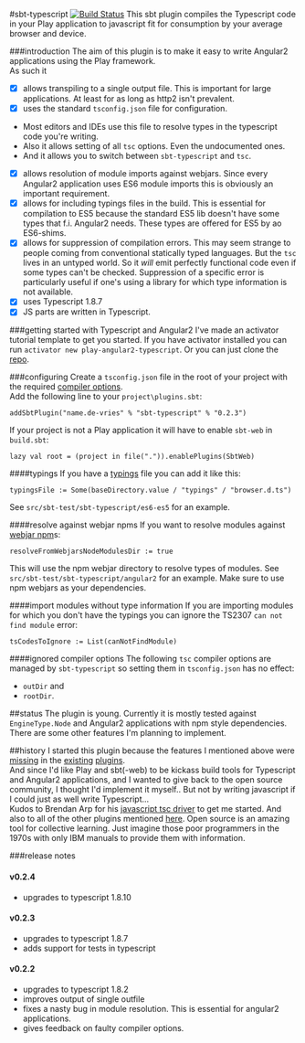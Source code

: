 #sbt-typescript [![Build Status](https://travis-ci.org/joost-de-vries/sbt-typescript.png?branch=master)](https://travis-ci.org/joost-de-vries/sbt-typescript)
This sbt plugin compiles the Typescript code in your Play application to javascript fit for consumption by your average browser and device.  
  
###introduction
The aim of this plugin is to make it easy to write Angular2 applications using the Play framework.  
As such it
 - [x] allows transpiling to a single output file. This is important for large applications. At least for as long as http2 isn't prevalent.
 - [x] uses the standard `tsconfig.json` file for configuration. 
  - Most editors and IDEs use this file to resolve types in the typescript code you're writing. 
  - Also it allows setting of all `tsc` options. Even the undocumented ones. 
  - And it allows you to switch between `sbt-typescript` and `tsc`.
 - [x] allows resolution of module imports against webjars. Since every Angular2 application uses ES6 module imports this is obviously an important requirement.
 - [x] allows for including typings files in the build. This is essential for compilation to ES5 because the standard ES5 lib doesn't have some types that f.i. Angular2 needs. These types are offered for ES5 by ao ES6-shims.
 - [x] allows for suppression of compilation errors. This may seem strange to people coming from conventional statically typed languages. But the `tsc` lives in an untyped world. So it _will_ emit perfectly functional code even if some types can't be checked. Suppression of a specific error is particularly useful if one's using a library for which type information is not available. 
 - [x] uses Typescript 1.8.7
 - [x] JS parts are written in Typescript.
 
###getting started with Typescript and Angular2
I've made an activator tutorial template to get you started. If you have activator installed you can run `activator new play-angular2-typescript`.  Or you can just clone the [repo](https://github.com/joost-de-vries/play-angular2-typescript).  
 
###configuring
Create a `tsconfig.json` file in the root of your project with the required [compiler options](https://github.com/Microsoft/TypeScript/wiki/Compiler-Options).  
Add the following line to your `project\plugins.sbt`:

    addSbtPlugin("name.de-vries" % "sbt-typescript" % "0.2.3")

If your project is not a Play application it will have to enable `sbt-web` in `build.sbt`:

    lazy val root = (project in file(".")).enablePlugins(SbtWeb)
    
####typings
If you have a [typings](https://github.com/typings/typings) file you can add it like this:

    typingsFile := Some(baseDirectory.value / "typings" / "browser.d.ts")
    
See `src/sbt-test/sbt-typescript/es6-es5` for an example.  

####resolve against webjar npms
If you want to resolve modules against [webjar npm](http://www.webjars.org/npm)s:

    resolveFromWebjarsNodeModulesDir := true
    
This will use the npm webjar directory to resolve types of modules. See `src/sbt-test/sbt-typescript/angular2` for an example. Make sure to use npm webjars as your dependencies.  

####import modules without type information
If you are importing modules for which you don't have the typings you can ignore the TS2307 `can not find module` error:

    tsCodesToIgnore := List(canNotFindModule)
    
####ignored compiler options
The following `tsc` compiler options are managed by `sbt-typescript` so setting them in `tsconfig.json` has no effect: 
 - `outDir` and 
 - `rootDir`.  

##status
The plugin is young. Currently it is mostly tested against `EngineType.Node` and Angular2 applications with npm style dependencies.  
There are some other features I'm planning to implement.

##history
I started this plugin because the features I mentioned above were [missing](https://github.com/ArpNetworking/sbt-typescript/issues/1) in the [existing](https://github.com/ArpNetworking/sbt-typescript/issues/31) [plugins](https://github.com/ArpNetworking/sbt-typescript/issues/23#issuecomment-158099296).  
And since I'd like Play and sbt(-web) to be kickass build tools for Typescript and Angular2 applications, and I wanted to give back to the open source community, I thought I'd implement it myself.. But not by writing javascript if I could just as well write Typescript...   
Kudos to Brendan Arp for his [javascript tsc driver](https://github.com/ArpNetworking/sbt-typescript/blob/master/src/main/resources/typescriptc.js) to get me started. And also to all of the other plugins mentioned [here](https://github.com/sbt/sbt-web). Open source is an amazing tool for collective learning. Just imagine those poor programmers in the 1970s with only IBM manuals to provide them with information.

###release notes

#### v0.2.4
- upgrades to typescript 1.8.10

#### v0.2.3
- upgrades to typescript 1.8.7
- adds support for tests in typescript

#### v0.2.2 
- upgrades to typescript 1.8.2
- improves output of single outfile
- fixes a nasty bug in module resolution. This is essential for angular2 applications.
- gives feedback on faulty compiler options.
